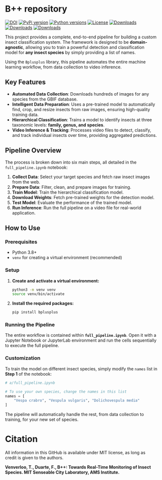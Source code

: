 # B++ repository

[![DOI](https://zenodo.org/badge/765250194.svg)](https://zenodo.org/badge/latestdoi/765250194) 
[![PyPi version](https://img.shields.io/pypi/v/bplusplus.svg)](https://pypi.org/project/bplusplus/)
[![Python versions](https://img.shields.io/pypi/pyversions/bplusplus.svg)](https://pypi.org/project/bplusplus/)
[![License](https://img.shields.io/pypi/l/bplusplus.svg)](https://pypi.org/project/bplusplus/)
[![Downloads](https://static.pepy.tech/badge/bplusplus)](https://pepy.tech/project/bplusplus)
[![Downloads](https://static.pepy.tech/badge/bplusplus/month)](https://pepy.tech/project/bplusplus)
[![Downloads](https://static.pepy.tech/badge/bplusplus/week)](https://pepy.tech/project/bplusplus)

This project provides a complete, end-to-end pipeline for building a custom insect classification system. The framework is designed to be **domain-agnostic**, allowing you to train a powerful detection and classification model for **any insect species** by simply providing a list of names.

Using the `Bplusplus` library, this pipeline automates the entire machine learning workflow, from data collection to video inference.

## Key Features

- **Automated Data Collection**: Downloads hundreds of images for any species from the GBIF database.
- **Intelligent Data Preparation**: Uses a pre-trained model to automatically find, crop, and resize insects from raw images, ensuring high-quality training data.
- **Hierarchical Classification**: Trains a model to identify insects at three taxonomic levels: **family, genus, and species**.
- **Video Inference & Tracking**: Processes video files to detect, classify, and track individual insects over time, providing aggregated predictions.
## Pipeline Overview

The process is broken down into six main steps, all detailed in the `full_pipeline.ipynb` notebook:

1.  **Collect Data**: Select your target species and fetch raw insect images from the web.
2.  **Prepare Data**: Filter, clean, and prepare images for training.
3.  **Train Model**: Train the hierarchical classification model.
4.  **Download Weights**: Fetch pre-trained weights for the detection model.
5.  **Test Model**: Evaluate the performance of the trained model.
6.  **Run Inference**: Run the full pipeline on a video file for real-world application.

## How to Use

### Prerequisites

- Python 3.8+
- `venv` for creating a virtual environment (recommended)

### Setup

1.  **Create and activate a virtual environment:**
    ```bash
    python3 -m venv venv
    source venv/bin/activate
    ```

2.  **Install the required packages:**
    ```bash
    pip install bplusplus
    ```

### Running the Pipeline

The entire workflow is contained within **`full_pipeline.ipynb`**. Open it with a Jupyter Notebook or JupyterLab environment and run the cells sequentially to execute the full pipeline.

### Customization

To train the model on different insect species, simply modify the `names` list in **Step 1** of the notebook:

```python
# a/full_pipeline.ipynb

# To use your own species, change the names in this list
names = [
    "Vespa crabro", "Vespula vulgaris", "Dolichovespula media"
]
```

The pipeline will automatically handle the rest, from data collection to training, for your new set of species.

# Citation

All information in this GitHub is available under MIT license, as long as credit is given to the authors.

**Venverloo, T., Duarte, F., B++: Towards Real-Time Monitoring of Insect Species. MIT Senseable City Laboratory, AMS Institute.**
